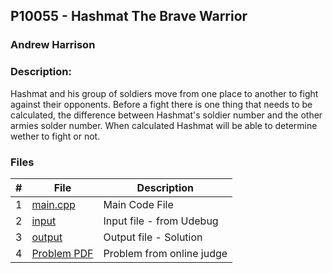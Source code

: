 ## P10055 - Hashmat The Brave Warrior
### Andrew Harrison
### Description:

Hashmat and his group of soldiers move from one place to another to fight against their opponents. Before 
a fight there is one thing that needs to be calculated, the difference between Hashmat's soldier number
and the other armies solder number. When calculated Hashmat will be able to determine wether to fight or
not.

### Files

|   #   | File                       | Description                                                |
| :---: | -------------------------- | ---------------------------------------------------------- |
|   1   | [main.cpp](./Main.cpp)     | Main Code File                                             |
|   2   | [input](./input.txt)       | Input file - from Udebug                                   |
|   3   | [output](./output.txt)     | Output file - Solution                                     |
|   4   | [Problem PDF](./10055.pdf) | Problem from online judge                                  |
